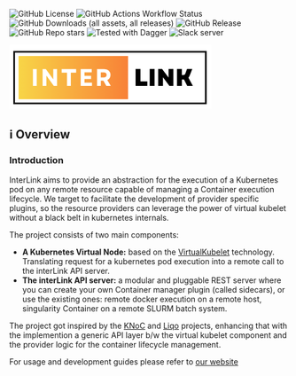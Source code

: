 ![GitHub License](https://img.shields.io/github/license/intertwin-eu/interlink)
![GitHub Actions Workflow Status](https://img.shields.io/github/actions/workflow/status/intertwin-eu/interlink/ci)
![GitHub Downloads (all assets, all releases)](https://img.shields.io/github/downloads/intertwin-eu/interlink/total)
![GitHub Release](https://img.shields.io/github/v/release/intertwin-eu/interlink)
![GitHub Repo stars](https://img.shields.io/github/stars/intertwin-eu/interlink)
![Tested with Dagger](https://img.shields.io/badge/tested_with_dagger-v0.13.3-blue)
![Slack server](https://img.shields.io/badge/slack_server-black?link=https%3A%2F%2Fjoin.slack.com%2Ft%2Fintertwin%2Fshared_invite%2Fzt-2cs67h9wz-2DFQ6EiSQGS1vlbbbJHctA)


![Interlink logo](./docs/static/img/interlink_logo.png)

## :information_source: Overview

### Introduction
InterLink aims to provide an abstraction for the execution of a Kubernetes pod on any remote resource capable of managing a Container execution lifecycle.
We target to facilitate the development of provider specific plugins, so the resource providers can leverage the power of virtual kubelet without a black belt in kubernetes internals.

The project consists of two main components:

- __A Kubernetes Virtual Node:__ based on the [VirtualKubelet](https://virtual-kubelet.io/) technology. Translating request for a kubernetes pod execution into a remote call to the interLink API server.
- __The interLink API server:__ a modular and pluggable REST server where you can create your own Container manager plugin (called sidecars), or use the existing ones: remote docker execution on a remote host, singularity Container on a remote SLURM batch system.

The project got inspired by the [KNoC](https://github.com/CARV-ICS-FORTH/knoc) and [Liqo](https://github.com/liqotech/liqo/tree/master) projects, enhancing that with the implemention a generic API layer b/w the virtual kubelet component and the provider logic for the container lifecycle management.

For usage and development guides please refer to [our website](https://intertwin-eu.github.io/interLink/)


